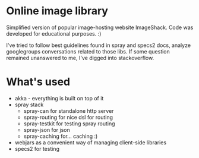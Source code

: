 Online image library
====================

Simplified version of popular image-hosting website ImageShack. Code was developed for educational purposes. :)

I've tried to follow best guidelines found in spray and specs2 docs, analyze googlegroups conversations related to those libs. If some question remained unanswered to me, I've digged into stackoverflow. 


What's used
===========
* akka - everything is built on top of it
* spray stack
    * spray-can for standalone http server
    * spray-routing for nice dsl for routing
    * spray-testkit for testing spray routing
    * spray-json for json
    * spray-caching for... caching :)
* webjars as a convenient way of managing client-side libraries
* specs2 for testing
